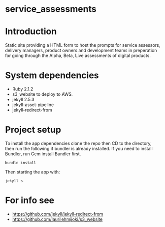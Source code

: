 service_assessments
===================

# Introduction
Static site providing a HTML form to host the prompts for service assessors, delivery managers, product owners and development teams in preperation for going through the Alpha, Beta, Live assessments of digital products.

# System dependencies

- Ruby 2.1.2
- s3_website to deploy to AWS.
- jekyll 2.5.3
- jekyll-asset-pipeline
- jekyll-redirect-from


# Project setup

To install the app dependencies clone the repo then CD to the directory, then run the following if bundler is already installed. If you need to install Bundler, run Gem install Bundler first. 

    bundle install

Then starting the app with:

    jekyll s

# For info see

* https://github.com/jekyll/jekyll-redirect-from
* https://github.com/laurilehmijoki/s3_website
